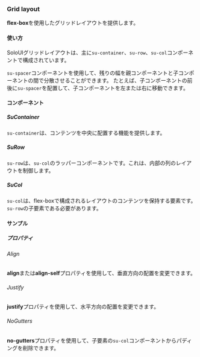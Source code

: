 ### Grid layout

**flex-box**を使用したグリッドレイアウトを提供します。

<su-divider class="mb-8" />

#### 使い方

SoloUIグリッドレイアウトは、主に`su-container`、`su-row`、`su-col`コンポーネントで構成されています。

<example file='SuGrid/uses1' />

`su-spacer`コンポーネントを使用して、残りの幅を親コンポーネントと子コンポーネントの間で分散させることができます。 たとえば、子コンポーネントの前後に`su-spacer`を配置して、子コンポーネントを左または右に移動できます。

<example file='SuGrid/uses2' />

#### コンポーネント

##### SuContainer

`su-container`は、コンテンツを中央に配置する機能を提供します。

##### SuRow

`su-row`は、`su-col`のラッパーコンポーネントです。これは、内部の列のレイアウトを制御します。

##### SuCol

`su-col`は、flex-boxで構成されるレイアウトのコンテンツを保持する要素です。`su-row`の子要素である必要があります。

#### サンプル

##### プロパティ

###### Align

**align**または**align-self**プロパティを使用して、垂直方向の配置を変更できます。

<example file='SuGrid/props/align' />

###### Justify

**justify**プロパティを使用して、水平方向の配置を変更できます。

<example file='SuGrid/props/justify' />

###### NoGutters

**no-gutters**プロパティを使用して、子要素の`su-col`コンポーネントからパディングを削除できます。

<example file='SuGrid/props/noGutters' />
